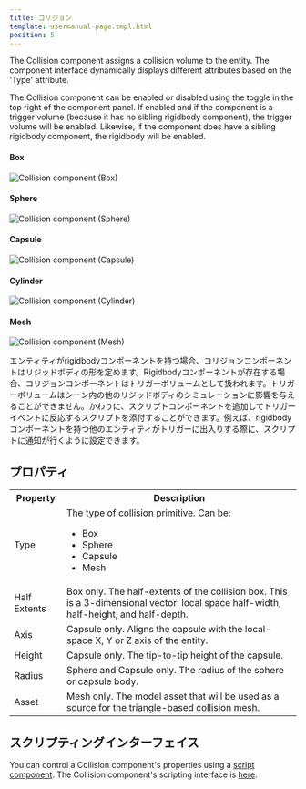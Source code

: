 ```yaml
---
title: コリジョン
template: usermanual-page.tmpl.html
position: 5
---
```


The Collision component assigns a collision volume to the entity. The component interface dynamically displays different attributes based on the 'Type' attribute.

The Collision component can be enabled or disabled using the toggle in the top right of the component panel. If enabled and if the component is a trigger volume (because it has no sibling rigidbody component), the trigger volume will be enabled. Likewise, if the component does have a sibling rigidbody component, the rigidbody will be enabled.

#### Box
![Collision component (Box)][1]
#### Sphere
![Collision component (Sphere)][2]
#### Capsule
![Collision component (Capsule)][3]
#### Cylinder
![Collision component (Cylinder)][4]
#### Mesh
![Collision component (Mesh)][5]

エンティティがrigidbodyコンポーネントを持つ場合、コリジョンコンポーネントはリジッドボディの形を定めます。Rigidbodyコンポーネントが存在する場合、コリジョンコンポーネントはトリガーボリュームとして扱われます。トリガーボリュームはシーン内の他のリジッドボディのシミュレーションに影響を与えることができません。かわりに、スクリプトコンポーネントを追加してトリガーイベントに反応するスクリプトを添付することができます。例えば、rigidbodyコンポーネントを持つ他のエンティティがトリガーに出入りする際に、スクリプトに通知が行くように設定できます。

## プロパティ

<table class="table table-striped">
    <col class="property-name"></col>
    <col class="property-description"></col>
    <tr><th>Property</th><th>Description</th></tr>
    <tr><td>Type</td><td>The type of collision primitive. Can be:<ul><li>Box</li><li>Sphere</li><li>Capsule</li><li>Mesh</li></ul></td></tr>
    <tr><td>Half Extents</td><td>Box only. The half-extents of the collision box. This is a 3-dimensional vector: local space half-width, half-height, and half-depth.</td></tr>
    <tr><td>Axis</td><td>Capsule only. Aligns the capsule with the local-space X, Y or Z axis of the entity.</td></tr>
    <tr><td>Height</td><td>Capsule only. The tip-to-tip height of the capsule.</td></tr>
    <tr><td>Radius</td><td>Sphere and Capsule only. The radius of the sphere or capsule body.</td></tr>
    <tr><td>Asset</td><td>Mesh only. The model asset that will be used as a source for the triangle-based collision mesh.</td></tr>
</table>

## スクリプティングインターフェイス

You can control a Collision component's properties using a [script component][6]. The Collision component's scripting interface is [here][7].

[1]: /images/user-manual/scenes/components/component-collision-box.png
[2]: /images/user-manual/scenes/components/component-collision-sphere.png
[3]: /images/user-manual/scenes/components/component-collision-capsule.png
[4]: /images/user-manual/scenes/components/component-collision-cylinder.png
[5]: /images/user-manual/scenes/components/component-collision-mesh.png
[6]: /user-manual/packs/components/script
[7]: /engine/api/stable/symbols/pc.CollisionComponent.html

